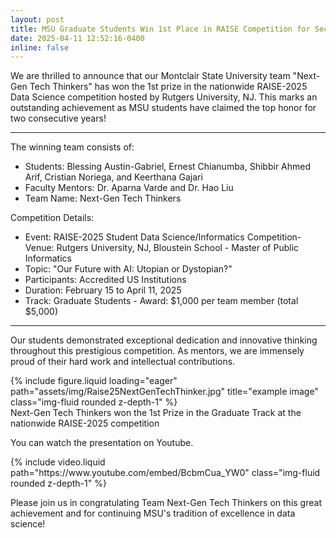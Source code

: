 ```yaml
---
layout: post
title: MSU Graduate Students Win 1st Place in RAISE Competition for Second Consecutive Year!
date: 2025-04-11 12:52:16-0400
inline: false
---
```


We are thrilled to announce that our Montclair State University team "Next-Gen Tech Thinkers" has won the 1st prize in the nationwide RAISE-2025 Data Science competition hosted by Rutgers University, NJ. This marks an outstanding achievement as MSU students have claimed the top honor for two consecutive years!  

-------------------------------
The winning team consists of: 
- Students: Blessing Austin-Gabriel, Ernest Chianumba, Shibbir Ahmed Arif, Cristian Noriega, and Keerthana Gajari 
- Faculty Mentors: Dr. Aparna Varde and Dr. Hao Liu 
- Team Name: Next-Gen Tech Thinkers 

Competition Details: 
- Event: RAISE-2025 Student Data Science/Informatics Competition- Venue: Rutgers University, NJ, Bloustein School - Master of Public Informatics
- Topic: "Our Future with AI: Utopian or Dystopian?" 
- Participants: Accredited US Institutions 
- Duration: February 15 to April 11, 2025 
- Track: Graduate Students - Award: $1,000 per team member (total $5,000)
-----------------------------------

Our students demonstrated exceptional dedication and innovative thinking throughout this prestigious competition. As mentors, we are immensely proud of their hard work and intellectual contributions. 

<div class="row">
    <div class="col-sm mt-3 mt-md-0">
        {% include figure.liquid loading="eager" path="assets/img/Raise25NextGenTechThinker.jpg" title="example image" class="img-fluid rounded z-depth-1" %}
    </div>
</div>
<div class="caption">
    Next-Gen Tech Thinkers won the 1st Prize in the Graduate Track at the nationwide RAISE-2025 competition
</div>


You can watch the presentation on Youtube.
<div class="row">
    <div class="col-sm mt-3 mt-md-0">
        {% include video.liquid path="https://www.youtube.com/embed/BcbmCua_YW0" class="img-fluid rounded z-depth-1" %}
    </div>
</div>

Please join us in congratulating Team Next-Gen Tech Thinkers on this great achievement and for continuing MSU's tradition of excellence in data science!

